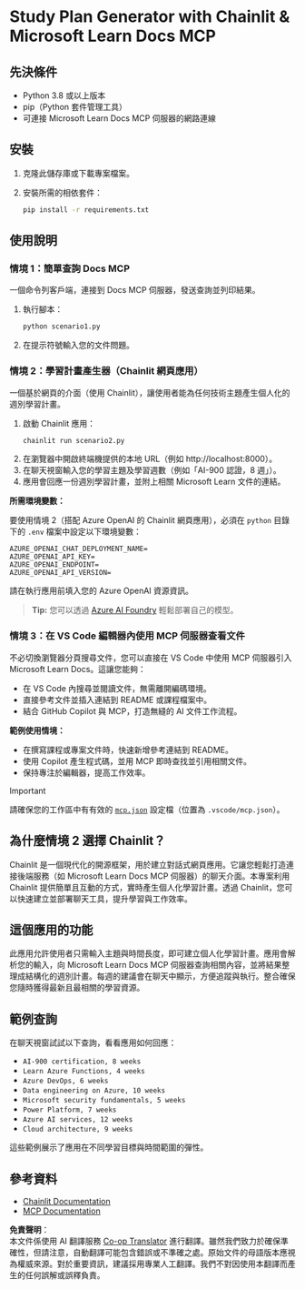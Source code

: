 <!--
CO_OP_TRANSLATOR_METADATA:
{
  "original_hash": "a05fb941810e539147fec53aaadbb6fd",
  "translation_date": "2025-07-14T06:37:26+00:00",
  "source_file": "09-CaseStudy/docs-mcp/solution/python/README.md",
  "language_code": "mo"
}
-->
# Study Plan Generator with Chainlit & Microsoft Learn Docs MCP

## 先決條件

- Python 3.8 或以上版本
- pip（Python 套件管理工具）
- 可連接 Microsoft Learn Docs MCP 伺服器的網路連線

## 安裝

1. 克隆此儲存庫或下載專案檔案。
2. 安裝所需的相依套件：

   ```bash
   pip install -r requirements.txt
   ```

## 使用說明

### 情境 1：簡單查詢 Docs MCP
一個命令列客戶端，連接到 Docs MCP 伺服器，發送查詢並列印結果。

1. 執行腳本：
   ```bash
   python scenario1.py
   ```
2. 在提示符號輸入您的文件問題。

### 情境 2：學習計畫產生器（Chainlit 網頁應用）
一個基於網頁的介面（使用 Chainlit），讓使用者能為任何技術主題產生個人化的週別學習計畫。

1. 啟動 Chainlit 應用：
   ```bash
   chainlit run scenario2.py
   ```
2. 在瀏覽器中開啟終端機提供的本地 URL（例如 http://localhost:8000）。
3. 在聊天視窗輸入您的學習主題及學習週數（例如「AI-900 認證，8 週」）。
4. 應用會回應一份週別學習計畫，並附上相關 Microsoft Learn 文件的連結。

**所需環境變數：**

要使用情境 2（搭配 Azure OpenAI 的 Chainlit 網頁應用），必須在 `python` 目錄下的 `.env` 檔案中設定以下環境變數：

```
AZURE_OPENAI_CHAT_DEPLOYMENT_NAME=
AZURE_OPENAI_API_KEY=
AZURE_OPENAI_ENDPOINT=
AZURE_OPENAI_API_VERSION=
```

請在執行應用前填入您的 Azure OpenAI 資源資訊。

> **Tip:** 您可以透過 [Azure AI Foundry](https://ai.azure.com/) 輕鬆部署自己的模型。

### 情境 3：在 VS Code 編輯器內使用 MCP 伺服器查看文件

不必切換瀏覽器分頁搜尋文件，您可以直接在 VS Code 中使用 MCP 伺服器引入 Microsoft Learn Docs。這讓您能夠：
- 在 VS Code 內搜尋並閱讀文件，無需離開編碼環境。
- 直接參考文件並插入連結到 README 或課程檔案中。
- 結合 GitHub Copilot 與 MCP，打造無縫的 AI 文件工作流程。

**範例使用情境：**
- 在撰寫課程或專案文件時，快速新增參考連結到 README。
- 使用 Copilot 產生程式碼，並用 MCP 即時查找並引用相關文件。
- 保持專注於編輯器，提高工作效率。

> [!IMPORTANT]
> 請確保您的工作區中有有效的 [`mcp.json`](../../../../../../09-CaseStudy/docs-mcp/solution/scenario3/mcp.json) 設定檔（位置為 `.vscode/mcp.json`）。

## 為什麼情境 2 選擇 Chainlit？

Chainlit 是一個現代化的開源框架，用於建立對話式網頁應用。它讓您輕鬆打造連接後端服務（如 Microsoft Learn Docs MCP 伺服器）的聊天介面。本專案利用 Chainlit 提供簡單且互動的方式，實時產生個人化學習計畫。透過 Chainlit，您可以快速建立並部署聊天工具，提升學習與工作效率。

## 這個應用的功能

此應用允許使用者只需輸入主題與時間長度，即可建立個人化學習計畫。應用會解析您的輸入，向 Microsoft Learn Docs MCP 伺服器查詢相關內容，並將結果整理成結構化的週別計畫。每週的建議會在聊天中顯示，方便追蹤與執行。整合確保您隨時獲得最新且最相關的學習資源。

## 範例查詢

在聊天視窗試試以下查詢，看看應用如何回應：

- `AI-900 certification, 8 weeks`
- `Learn Azure Functions, 4 weeks`
- `Azure DevOps, 6 weeks`
- `Data engineering on Azure, 10 weeks`
- `Microsoft security fundamentals, 5 weeks`
- `Power Platform, 7 weeks`
- `Azure AI services, 12 weeks`
- `Cloud architecture, 9 weeks`

這些範例展示了應用在不同學習目標與時間範圍的彈性。

## 參考資料

- [Chainlit Documentation](https://docs.chainlit.io/)
- [MCP Documentation](https://github.com/MicrosoftDocs/mcp)

**免責聲明**：  
本文件係使用 AI 翻譯服務 [Co-op Translator](https://github.com/Azure/co-op-translator) 進行翻譯。雖然我們致力於確保準確性，但請注意，自動翻譯可能包含錯誤或不準確之處。原始文件的母語版本應視為權威來源。對於重要資訊，建議採用專業人工翻譯。我們不對因使用本翻譯而產生的任何誤解或誤釋負責。